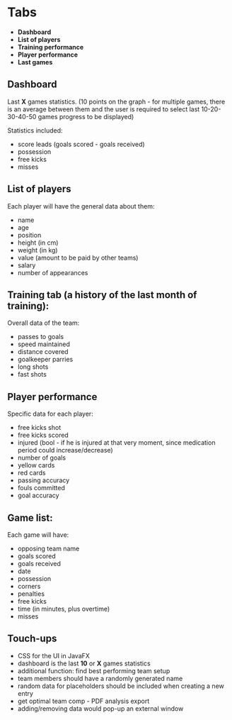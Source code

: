 # Tabs

- **Dashboard**
- **List of players**
- **Training performance**
- **Player performance**
- **Last games**


## Dashboard
Last **X** games statistics. (10 points on the graph - for multiple games, 
there is an average between them and the user is required to select last 10-20-30-40-50 games progress to be displayed)

Statistics included: 
- score leads (goals scored - goals received)
- possession
- free kicks
- misses

## List of players
Each player will have the general data about them:
- name
- age
- position
- height (in cm)
- weight (in kg)
- value (amount to be paid by other teams)
- salary
- number of appearances


## Training tab (a history of the last month of training):
Overall data of the team:
- passes to goals
- speed maintained
- distance covered
- goalkeeper parries
- long shots
- fast shots


## Player performance
Specific data for each player:
- free kicks shot
- free kicks scored
- injured (bool - if he is injured at that very moment, since medication period could increase/decrease)
- number of goals
- yellow cards
- red cards
- passing accuracy
- fouls committed
- goal accuracy


## Game list:
Each game will have:
- opposing team name
- goals scored
- goals received
- date
- possession
- corners
- penalties
- free kicks
- time (in minutes, plus overtime)
- misses


## Touch-ups
- CSS for the UI in JavaFX
- dashboard is the last **10** or **X** games statistics
- additional function: find best performing team setup
- team members should have a randomly generated name
- random data for placeholders should be included when creating a new entry
- get optimal team comp - PDF analysis export
- adding/removing data would pop-up an external window
